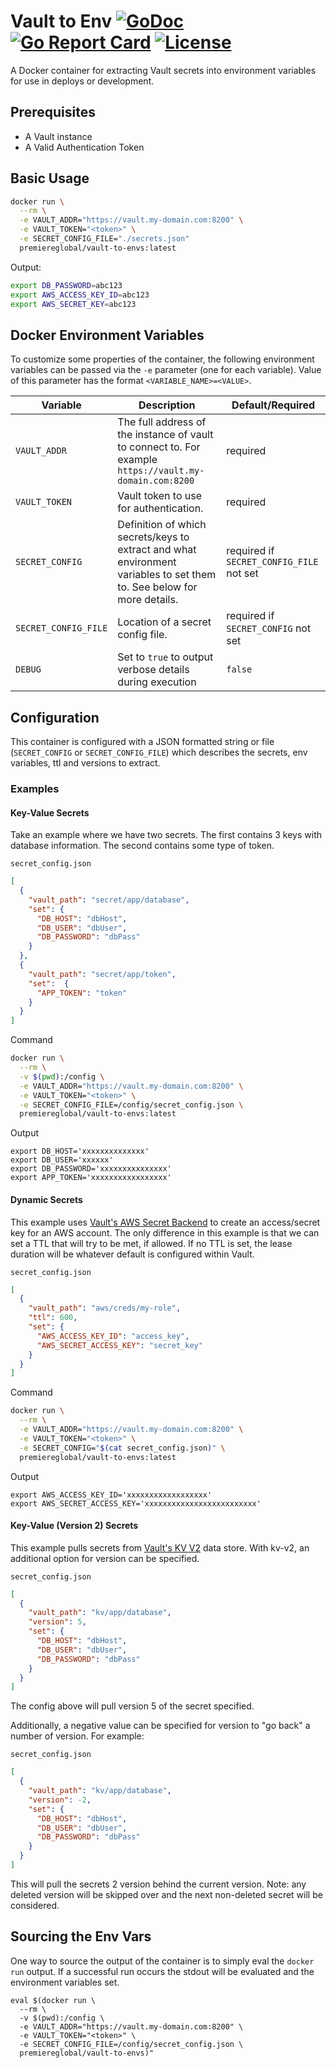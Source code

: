 # Vault to Env [![GoDoc](https://godoc.org/github.com/PremiereGlobal/vault-to-envs?status.png)](http://godoc.org/github.com/PremiereGlobal/vault-to-envs) [![Go Report Card](https://goreportcard.com/badge/github.com/PremiereGlobal/vault-to-envs)](https://goreportcard.com/report/github.com/PremiereGlobal/vault-to-envs) [![License](https://img.shields.io/badge/License-MIT-blue.svg)](https://github.com/PremiereGlobal/vault-to-envs/blob/master/LICENSE)

A Docker container for extracting Vault secrets into environment variables for use in deploys or development.

## Prerequisites

* A Vault instance
* A Valid Authentication Token

## Basic Usage

```bash
docker run \
  --rm \
  -e VAULT_ADDR="https://vault.my-domain.com:8200" \
  -e VAULT_TOKEN="<token>" \
  -e SECRET_CONFIG_FILE="./secrets.json"
  premiereglobal/vault-to-envs:latest
```

Output:

```bash
export DB_PASSWORD=abc123
export AWS_ACCESS_KEY_ID=abc123
export AWS_SECRET_KEY=abc123
```

## Docker Environment Variables

To customize some properties of the container, the following environment
variables can be passed via the `-e` parameter (one for each variable).  Value
of this parameter has the format `<VARIABLE_NAME>=<VALUE>`.

| Variable       | Description                                  | Default/Required |
|----------------|----------------------------------------------|---------|
|`VAULT_ADDR`| The full address of the instance of vault to connect to. For example `https://vault.my-domain.com:8200` | required |
|`VAULT_TOKEN`| Vault token to use for authentication. | required |
|`SECRET_CONFIG`| Definition of which secrets/keys to extract and what environment variables to set them to. See below for more details. | required if `SECRET_CONFIG_FILE` not set |
|`SECRET_CONFIG_FILE`| Location of a secret config file. | required if `SECRET_CONFIG` not set |
|`DEBUG`| Set to `true` to output verbose details during execution | `false` |

## Configuration
This container is configured with a JSON formatted string or file (`SECRET_CONFIG` or `SECRET_CONFIG_FILE`) which describes the secrets, env variables, ttl and versions to extract.

### Examples

#### Key-Value Secrets
Take an example where we have two secrets.  The first contains 3 keys with database information.  The second contains some type of token.

`secret_config.json`
```json
[
  {
    "vault_path": "secret/app/database",
    "set": {
      "DB_HOST": "dbHost",
      "DB_USER": "dbUser",
      "DB_PASSWORD": "dbPass"
    }
  },
  {
    "vault_path": "secret/app/token",
    "set":  {
      "APP_TOKEN": "token"
    }
  }
]
```

Command
```bash
docker run \
  --rm \
  -v $(pwd):/config \
  -e VAULT_ADDR="https://vault.my-domain.com:8200" \
  -e VAULT_TOKEN="<token>" \
  -e SECRET_CONFIG_FILE=/config/secret_config.json \
  premiereglobal/vault-to-envs:latest
```

Output
```
export DB_HOST='xxxxxxxxxxxxxx'
export DB_USER='xxxxxx'
export DB_PASSWORD='xxxxxxxxxxxxxxx'
export APP_TOKEN='xxxxxxxxxxxxxxxxx'
```

#### Dynamic Secrets
This example uses [Vault's AWS Secret Backend](https://www.vaultproject.io/docs/secrets/aws/) to create an access/secret key for an AWS account.  The only difference in this example is that we can set a TTL that will try to be met, if allowed. If no TTL is set, the lease duration will be whatever default is configured within Vault.

`secret_config.json`
```json
[
  {
    "vault_path": "aws/creds/my-role",
    "ttl": 600,
    "set": {
      "AWS_ACCESS_KEY_ID": "access_key",
      "AWS_SECRET_ACCESS_KEY": "secret_key"
    }
  }
]
```

Command
```bash
docker run \
  --rm \
  -e VAULT_ADDR="https://vault.my-domain.com:8200" \
  -e VAULT_TOKEN="<token>" \
  -e SECRET_CONFIG="$(cat secret_config.json)" \
  premiereglobal/vault-to-envs:latest
```

Output
```
export AWS_ACCESS_KEY_ID='xxxxxxxxxxxxxxxxxx'
export AWS_SECRET_ACCESS_KEY='xxxxxxxxxxxxxxxxxxxxxxxxx'
```

#### Key-Value (Version 2) Secrets
This example pulls secrets from [Vault's KV V2](https://www.vaultproject.io/docs/secrets/kv/kv-v2.html) data store.  With kv-v2, an additional option for version can be specified.

`secret_config.json`
```json
[
  {
    "vault_path": "kv/app/database",
    "version": 5,
    "set": {
      "DB_HOST": "dbHost",
      "DB_USER": "dbUser",
      "DB_PASSWORD": "dbPass"
    }
  }
]
```

The config above will pull version 5 of the secret specified.

Additionally, a negative value can be specified for version to "go back" a number of version.  For example:

`secret_config.json`
```json
[
  {
    "vault_path": "kv/app/database",
    "version": -2,
    "set": {
      "DB_HOST": "dbHost",
      "DB_USER": "dbUser",
      "DB_PASSWORD": "dbPass"
    }
  }
]
```

This will pull the secrets 2 version behind the current version. Note: any deleted version will be skipped over and the next non-deleted secret will be considered.

## Sourcing the Env Vars
One way to source the output of the container is to simply eval the `docker run` output. If a successful run occurs the stdout will be evaluated and the environment variables set.

```
eval $(docker run \
  --rm \
  -v $(pwd):/config \
  -e VAULT_ADDR="https://vault.my-domain.com:8200" \
  -e VAULT_TOKEN="<token>" \
  -e SECRET_CONFIG_FILE=/config/secret_config.json \
  premiereglobal/vault-to-envs)"
```
